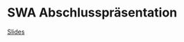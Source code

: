 # SWA Abschlusspräsentation

[Slides](https://fabyp.github.io/swa-presentation/#/ "iIntrovert Präsentation")
